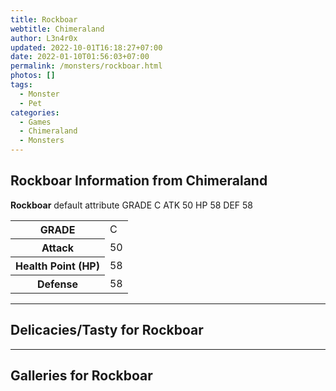 ```yaml
---
title: Rockboar
webtitle: Chimeraland
author: L3n4r0x
updated: 2022-10-01T16:18:27+07:00
date: 2022-01-10T01:56:03+07:00
permalink: /monsters/rockboar.html
photos: []
tags:
  - Monster
  - Pet
categories:
  - Games
  - Chimeraland
  - Monsters
---
```


<section id="bootstrap-wrapper"><link rel="stylesheet" href="https://cdn.statically.io/gh/dimaslanjaka/Web-Manajemen/40ac3225/css/bootstrap-4.5-wrapper.css"/><h1>Rockboar Information from Chimeraland</h1><p><b>Rockboar</b> default attribute GRADE C ATK 50 HP 58 DEF 58<table><tr><th>GRADE</th><td>C</td></tr><tr><th>Attack</th><td>50</td></tr><tr><th>Health Point (HP)</th><td>58</td></tr><tr><th>Defense</th><td>58</td></tr></table></p><hr/><h2>Delicacies/Tasty for Rockboar</h2><hr/><div id="gallery"><h2>Galleries for Rockboar</h2><div class="row"></div></div></section>